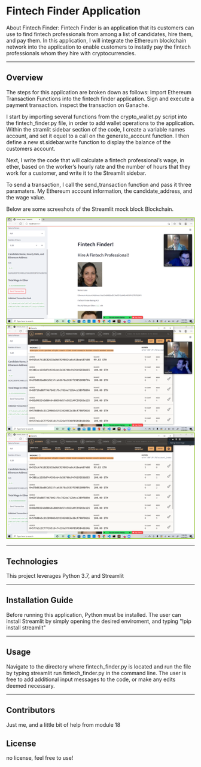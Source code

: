 # Fintech Finder Application

About Fintech Finder:
   Fintech Finder is an application that its customers can use to find fintech professionals from among a list of candidates, hire them, and pay them.
   In this application, I will integrate the Ethereum blockchain network into the application to enable customers to instatly pay the fintech professionals whom they hire with cryptocurrencies.
   
---

## Overview

The steps for this application are broken down as follows:
Import Ethereum Transaction Functions into the fintech finder application.
Sign and execute a payment transaction.
inspect the transaction on Ganache.

I start by importing several functions from the crypto_wallet.py script into the fintech_finder.py file, in order to add wallet operations to the application. 
Within the stramlit sidebar section of the code, I create a variable names account, and set it equel to a call on the generate_account function.
I then define a new st.sidebar.write function to display the balance of the customers account.

Next, I write the code that will calculate a fintech professional’s wage, in ether, based on the worker’s hourly rate and the number of hours that they work for a customer, and write it to the Streamlit sidebar.

To send a transaction, I call the send_transaction function and pass it three paramaters. My Ethereum account information, the candidate_address, and the wage value.

Below are some screeshots of the Streamlit mock block Blockchain.

![screesnhots of Streamlit](https://github.com/chaimkriger/Challenge_19/blob/main/Screenshot%20(80).png)
![screesnhots of Streamlit](https://github.com/chaimkriger/Challenge_19/blob/main/Screenshot%20(81).png)
![screesnhots of Streamlit](https://github.com/chaimkriger/Challenge_19/blob/main/Screenshot%20(82).png)

---

## Technologies

This project leverages Python 3.7, and Streamlit

---

## Installation Guide

Before running this application, Python must be installed. The user can install Streamlit by simply opening the desired enviroment, and typing "!pip install streamlit"

---

## Usage

Navigate to the directory where fintech_finder.py is located and run the file by typing streamlit run fintech_finder.py in the command line. The user is free to add additional input messages to the code, or make any edits deemed necessary.

---

## Contributors

Just me, and a little bit of help from module 18

## License

no license, feel free to use!

